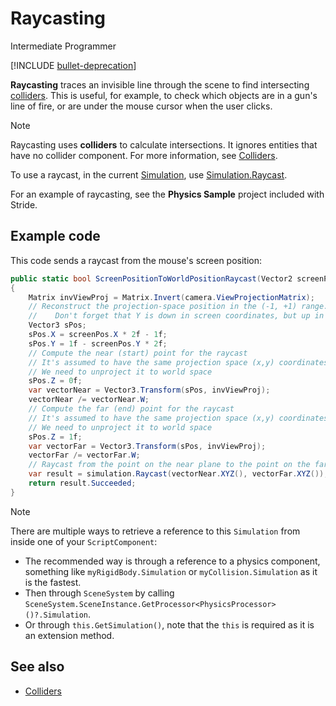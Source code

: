 # Raycasting

<span class="badge text-bg-primary">Intermediate</span>
<span class="badge text-bg-success">Programmer</span>

[!INCLUDE [bullet-deprecation](../../includes/bullet-physics-deprecation.md)]

**Raycasting** traces an invisible line through the scene to find intersecting [colliders](colliders.md). This is useful, for example, to check which objects are in a gun's line of fire, or are under the mouse cursor when the user clicks.

>[!Note]
>Raycasting uses **colliders** to calculate intersections. It ignores entities that have no collider component. For more information, see [Colliders](colliders.md).

To use a raycast, in the current [Simulation](xref:Stride.Physics.Simulation), use [Simulation.Raycast](xref:Stride.Physics.Simulation.Raycast(Stride.Core.Mathematics.Vector3,Stride.Core.Mathematics.Vector3,Stride.Physics.CollisionFilterGroups,Stride.Physics.CollisionFilterGroupFlags,System.Boolean,Stride.Physics.EFlags)).

For an example of raycasting, see the **Physics Sample** project included with Stride.

## Example code

This code sends a raycast from the mouse's screen position:

```cs
public static bool ScreenPositionToWorldPositionRaycast(Vector2 screenPos, CameraComponent camera, Simulation simulation)
{
    Matrix invViewProj = Matrix.Invert(camera.ViewProjectionMatrix);
    // Reconstruct the projection-space position in the (-1, +1) range.
    //    Don't forget that Y is down in screen coordinates, but up in projection space
    Vector3 sPos;
    sPos.X = screenPos.X * 2f - 1f;
    sPos.Y = 1f - screenPos.Y * 2f;
    // Compute the near (start) point for the raycast
    // It's assumed to have the same projection space (x,y) coordinates and z = 0 (lying on the near plane)
    // We need to unproject it to world space
    sPos.Z = 0f;
    var vectorNear = Vector3.Transform(sPos, invViewProj);
    vectorNear /= vectorNear.W;
    // Compute the far (end) point for the raycast
    // It's assumed to have the same projection space (x,y) coordinates and z = 1 (lying on the far plane)
    // We need to unproject it to world space
    sPos.Z = 1f;
    var vectorFar = Vector3.Transform(sPos, invViewProj);
    vectorFar /= vectorFar.W;
    // Raycast from the point on the near plane to the point on the far plane and get the collision result
    var result = simulation.Raycast(vectorNear.XYZ(), vectorFar.XYZ());
    return result.Succeeded;
}
```

>[!Note]
>There are multiple ways to retrieve a reference to this `Simulation` from inside one of your `ScriptComponent`:
>- The recommended way is through a reference to a physics component, something like `myRigidBody.Simulation` or `myCollision.Simulation` as it is the fastest.
>- Then through `SceneSystem` by calling `SceneSystem.SceneInstance.GetProcessor<PhysicsProcessor>()?.Simulation`.
>- Or through `this.GetSimulation()`, note that the `this` is required as it is an extension method.

## See also
* [Colliders](colliders.md)
